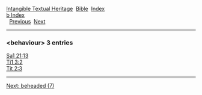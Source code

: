 [Intangible Textual Heritage](../../index)  [Bible](../index) 
[Index](index)   
[b Index](_b_)  
  [Previous](c01225)  [Next](c01227) 

------------------------------------------------------------------------

### &lt;behaviour&gt; 3 entries

[Sa1 21:13](../kjv/sa1021.htm#013)  
[Ti1 3:2](../kjv/ti1003.htm#002)  
[Tit 2:3](../kjv/tit002.htm#003)  

------------------------------------------------------------------------

[Next: beheaded (7)](c01227)

